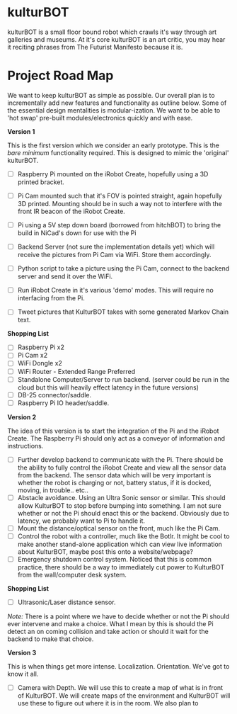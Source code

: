 kulturBOT
=========

kulturBOT is a small floor bound robot which crawls it's way through art galleries and museums. At it's core kulturBOT is an art critic, you may hear it reciting phrases from The Futurist Manifesto because it is.

Project Road Map
=========

We want to keep kulturBOT as simple as possible. Our overall plan is to incrementally add new features and functionality as outline below. Some of the essential design mentalities is modular-ization. We want to be able to 'hot swap' pre-built modules/electronics quickly and with ease.

**Version 1**

This is the first version which we consider an early prototype. This is the *bare minimum* functionality required. This is designed to mimic the 'original' kulturBOT.

- [ ] Raspberry Pi mounted on the iRobot Create, hopefully using a 3D printed bracket.
- [ ] Pi Cam mounted such that it's FOV is pointed straight, again hopefully 3D printed. Mounting should be in such a way not to interfere with the front IR beacon of the iRobot Create.
- [ ] Pi using a 5V step down board (borrowed from hitchBOT) to bring the build in NiCad's down for use with the Pi
- [ ] Backend Server (not sure the implementation details yet) which will receive the pictures from Pi Cam via WiFi. Store them accordingly.
- [ ] Python script to take a picture using the Pi Cam, connect to the backend server and send it over the WiFi.
- [ ] Run iRobot Create in it's various 'demo' modes. This will require no interfacing from the Pi.
- [ ] Tweet pictures that KulturBOT takes with some generated Markov Chain text. 


**Shopping List**

- [ ] Raspberry Pi x2
- [ ] Pi Cam x2
- [ ] WiFi Dongle x2
- [ ] WiFi Router - Extended Range Preferred
- [ ] Standalone Computer/Server to run backend. (server could be run in the cloud but this will heavily effect latency in the future versions)
- [ ] DB-25 connector/saddle.
- [ ] Raspberry Pi IO header/saddle.

**Version 2**

The idea of this version is to start the integration of the Pi and the iRobot Create. The Raspberry Pi should only act as a conveyor of information and instructions.

- [ ] Further develop backend to communicate with the Pi. There should be the ability to fully control the iRobot Create and view all the sensor data from the backend. The sensor data which will be very important is whether the robot is charging or not, battery status, if it is docked, moving, in trouble.. etc.. 
- [ ] Abstacle avoidance. Using an Ultra Sonic sensor or similar. This should allow KulturBOT to stop before bumping into something. I am not sure whether or not the Pi should enact this or the backend. Obviously due to latency, we probably want to Pi to handle it.
- [ ] Mount the distance/optical sensor on the front, much like the Pi Cam.
- [ ] Control the robot with a controller, much like the Botlr. It might be cool to make another stand-alone application which can view live information about KulturBOT, maybe post this onto a website/webpage?
- [ ] Emergency shutdown control system. Noticed that this is common practice, there should be a way to immediately cut power to KulturBOT from the wall/computer desk system.

**Shopping List**

- [ ] Ultrasonic/Laser distance sensor.

*Note:* There is a point where we have to decide whether or not the Pi should ever intervene and make a choice. What I mean by this is should the Pi detect an on coming collision and take action or should it wait for the backend to make that choice.

**Version 3**

This is when things get more intense. Localization. Orientation. We've got to know it all. 

- [ ] Camera with Depth. We will use this to create a map of what is in front of KulturBOT. We will create maps of the environment and KulturBOT will use these to figure out where it is in the room. We also plan to
